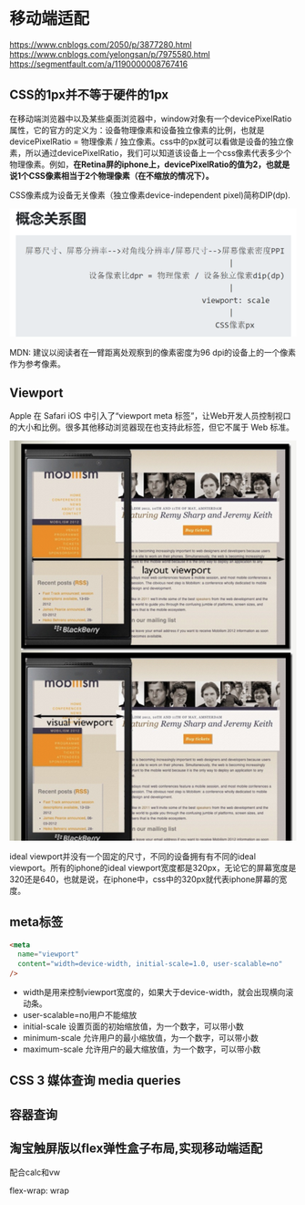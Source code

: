 # 移动端适配

https://www.cnblogs.com/2050/p/3877280.html
https://www.cnblogs.com/yelongsan/p/7975580.html
https://segmentfault.com/a/1190000008767416

## CSS的1px并不等于硬件的1px

在移动端浏览器中以及某些桌面浏览器中，window对象有一个devicePixelRatio属性，它的官方的定义为：设备物理像素和设备独立像素的比例，也就是 devicePixelRatio = 物理像素 / 独立像素。css中的px就可以看做是设备的独立像素，所以通过devicePixelRatio，我们可以知道该设备上一个css像素代表多少个物理像素。例如，**在Retina屏的iphone上，devicePixelRatio的值为2，也就是说1个CSS像素相当于2个物理像素（在不缩放的情况下）。**

CSS像素成为设备无关像素（独立像素device-independent pixel)简称DIP(dp).

![alt text](./graph.png)

MDN: 建议以阅读者在一臂距离处观察到的像素密度为96 dpi的设备上的一个像素作为参考像素。

## Viewport
Apple 在 Safari iOS 中引入了“viewport meta 标签”，让Web开发人员控制视口的大小和比例。很多其他移动浏览器现在也支持此标签，但它不属于 Web 标准。

![alt text](./viewport.png)

ideal viewport并没有一个固定的尺寸，不同的设备拥有有不同的ideal viewport。所有的iphone的ideal viewport宽度都是320px，无论它的屏幕宽度是320还是640，也就是说，在iphone中，css中的320px就代表iphone屏幕的宽度。

## meta标签
```html
<meta
  name="viewport"
  content="width=device-width, initial-scale=1.0, user-scalable=no"
/>
```

- width是用来控制viewport宽度的，如果大于device-width，就会出现横向滚动条。
- user-scalable=no用户不能缩放
- initial-scale 设置页面的初始缩放值，为一个数字，可以带小数
- minimum-scale 允许用户的最小缩放值，为一个数字，可以带小数
- maximum-scale 允许用户的最大缩放值，为一个数字，可以带小数
      
## CSS 3 媒体查询 media queries

## 容器查询

## 淘宝触屏版以flex弹性盒子布局,实现移动端适配
配合calc和vw

flex-wrap: wrap
